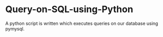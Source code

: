 # Query-on-SQL-using-Python
A python script is written which executes queries on our database using pymysql.
